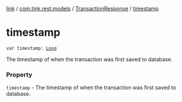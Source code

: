 [link](../../index.md) / [com.tink.rest.models](../index.md) / [TransactionResponse](index.md) / [timestamp](./timestamp.md)

# timestamp

`var timestamp: `[`Long`](https://kotlinlang.org/api/latest/jvm/stdlib/kotlin/-long/index.html)

The timestamp of when the transaction was first saved to database.

### Property

`timestamp` - The timestamp of when the transaction was first saved to database.